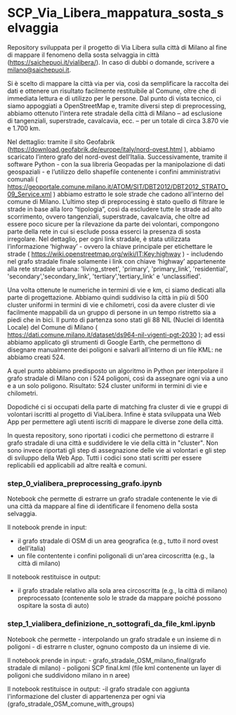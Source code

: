 # SCP_Via_Libera_mappatura_sosta_selvaggia

Repository sviluppata per il progetto di Via Libera sulla città di Milano al fine di mappare il fenomeno della sosta selvaggia in città (https://saichepuoi.it/vialibera/). In caso di dubbi o domande, scrivere a milano@saichepuoi.it.

Si è scelto di mappare la città via per via, così da semplificare la raccolta dei dati e ottenere un risultato facilmente restituibile al Comune, oltre che di immediata lettura e di utilizzo per le persone. Dal punto di vista tecnico, ci siamo appoggiati a OpenStreetMap e, tramite diversi step di preprocessing, abbiamo ottenuto l'intera rete stradale della città di Milano – ad esclusione di tangenziali, superstrade, cavalcavia, ecc. – per un totale di circa 3.870 vie e 1.700 km. 

Nel dettaglio: tramite il sito Geofabrik (https://download.geofabrik.de/europe/italy/nord-ovest.html ), abbiamo scaricato l’intero grafo del nord-ovest dell’Italia. Successivamente, tramite il software Python - con la sua libreria Geopadas per la manipolazione di dati geospaziali - e l’utilizzo dello shapefile contenente i confini amministrativi comunali ( https://geoportale.comune.milano.it/ATOM/SIT/DBT2012/DBT2012_STRATO_09_Service.xml ) abbiamo estratto le sole strade che cadono all’interno del comune di Milano. L’ultimo step di preprocessing è stato quello di filtrare le strade in base alla loro “tipologia”, così da escludere tutte le strade ad alto scorrimento, ovvero tangenziali, superstrade, cavalcavia, che oltre ad essere poco sicure per la rilevazione da parte dei volontari, compongono parte della rete in cui si esclude possa esserci la presenza di sosta irregolare. Nel dettaglio, per ogni link stradale, è stata utilizzata l’informazione ‘highway’ - ovvero la chiave principale per etichettare le strade ( https://wiki.openstreetmap.org/wiki/IT:Key:highway ) - includendo nel grafo stradale finale solamente i link con chiave ‘highway’  appartenente alla rete stradale urbana: 'living_street', 'primary', 'primary_link', 'residential', 'secondary','secondary_link', 'tertiary','tertiary_link' e 'unclassified'.

Una volta ottenute le numeriche in termini di vie e km, ci siamo dedicati alla parte di progettazione. Abbiamo quindi suddiviso la città in più di 500 cluster uniformi in termini di vie e chilometri, cosi da avere cluster di vie facilmente mappabili da un gruppo di persone in un tempo ristretto sia a piedi che in bici. Il punto di partenza sono stati gli 88 NIL (Nuclei di Identità Locale) del Comune di Milano ( https://dati.comune.milano.it/dataset/ds964-nil-vigenti-pgt-2030 ); ad essi abbiamo applicato gli strumenti di Google Earth, che permettono di disegnare manualmente dei poligoni e salvarli all’interno di un file KML: ne abbiamo creati 524.

A quel punto abbiamo predisposto un algoritmo in Python per interpolare il grafo stradale di Milano con i 524 poligoni, così da assegnare ogni via a uno e a un solo poligono. Risultato: 524 cluster uniformi in termini di vie e chilometri.

Dopodiché ci si occupati della parte di matching fra cluster di vie e gruppi di volontari iscritti al progetto di ViaLibera. Infine è stata sviluppata una Web App per permettere agli utenti iscriti di mappare le diverse zone della città.

In questa repository, sono riportati i codici che permettono di estrarre il grafo stradale di una città e suddividere le vie della città in "cluster". Non sono invece riportati gli step di assegnazione delle vie ai volontari e gli step di sviluppo della Web App. Tutti i codici sono stati scritti per essere replicabili ed applicabili ad altre realtà e comuni.


### step_0_vialibera_preprocessing_grafo.ipynb

Notebook che permette di estrarre un grafo stradale contenente le vie di una città da mappare al fine di identificare il fenomeno della sosta selvaggia.

Il notebook prende in input:
- il grafo stradale di OSM di un area geografica (e.g., tutto il nord ovest dell'italia)
- un file contentente i confini poligonali di un'area circoscritta (e.g., la città di milano)

Il notebook restituisce in output:
- il grafo stradale relativo alla sola area circoscritta (e.g., la città di milano) preprocessato (contenente solo le strade da mappare poiché possono ospitare la sosta di auto)


### step_1_vialibera_definizione_n_sottografi_da_file_kml.ipynb
Notebook che permette - interpolando un grafo stradale e un insieme di n poligoni - di estrarre n cluster, ognuno composto da un insieme di vie.

Il notebook prende in input:
    - grafo_stradale_OSM_milano_final(grafo stradale di milano)
    - poligoni SCP final.kml (file kml contenente un layer di poligoni che suddividono milano in n aree)

Il notebook restituisce in output:
-il grafo stradale con aggiunta l'informazione del cluster di appartenenza per ogni via (grafo_stradale_OSM_comune_with_groups)
